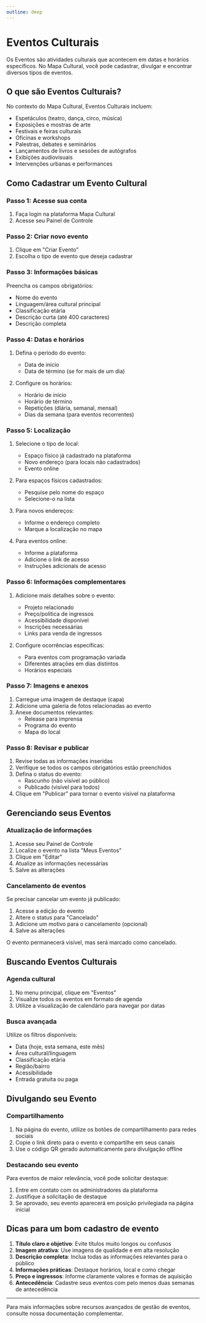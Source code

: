 ```yaml
---
outline: deep
---
```


# Eventos Culturais

Os Eventos são atividades culturais que acontecem em datas e horários específicos. No Mapa Cultural, você pode cadastrar, divulgar e encontrar diversos tipos de eventos.

## O que são Eventos Culturais?

No contexto do Mapa Cultural, Eventos Culturais incluem:
- Espetáculos (teatro, dança, circo, música)
- Exposições e mostras de arte
- Festivais e feiras culturais
- Oficinas e workshops
- Palestras, debates e seminários
- Lançamentos de livros e sessões de autógrafos
- Exibições audiovisuais
- Intervenções urbanas e performances

## Como Cadastrar um Evento Cultural

### Passo 1: Acesse sua conta

1. Faça login na plataforma Mapa Cultural
2. Acesse seu Painel de Controle

### Passo 2: Criar novo evento

1. Clique em "Criar Evento"
2. Escolha o tipo de evento que deseja cadastrar

### Passo 3: Informações básicas

Preencha os campos obrigatórios:
- Nome do evento
- Linguagem/área cultural principal
- Classificação etária
- Descrição curta (até 400 caracteres)
- Descrição completa

### Passo 4: Datas e horários

1. Defina o período do evento:
   - Data de início
   - Data de término (se for mais de um dia)

2. Configure os horários:
   - Horário de início
   - Horário de término
   - Repetições (diária, semanal, mensal)
   - Dias da semana (para eventos recorrentes)

### Passo 5: Localização

1. Selecione o tipo de local:
   - Espaço físico já cadastrado na plataforma
   - Novo endereço (para locais não cadastrados)
   - Evento online

2. Para espaços físicos cadastrados:
   - Pesquise pelo nome do espaço
   - Selecione-o na lista

3. Para novos endereços:
   - Informe o endereço completo
   - Marque a localização no mapa

4. Para eventos online:
   - Informe a plataforma
   - Adicione o link de acesso
   - Instruções adicionais de acesso

### Passo 6: Informações complementares

1. Adicione mais detalhes sobre o evento:
   - Projeto relacionado
   - Preço/política de ingressos
   - Acessibilidade disponível
   - Inscrições necessárias
   - Links para venda de ingressos

2. Configure ocorrências específicas:
   - Para eventos com programação variada
   - Diferentes atrações em dias distintos
   - Horários especiais

### Passo 7: Imagens e anexos

1. Carregue uma imagem de destaque (capa)
2. Adicione uma galeria de fotos relacionadas ao evento
3. Anexe documentos relevantes:
   - Release para imprensa
   - Programa do evento
   - Mapa do local

### Passo 8: Revisar e publicar

1. Revise todas as informações inseridas
2. Verifique se todos os campos obrigatórios estão preenchidos
3. Defina o status do evento:
   - Rascunho (não visível ao público)
   - Publicado (visível para todos)
4. Clique em "Publicar" para tornar o evento visível na plataforma

## Gerenciando seus Eventos

### Atualização de informações

1. Acesse seu Painel de Controle
2. Localize o evento na lista "Meus Eventos"
3. Clique em "Editar"
4. Atualize as informações necessárias
5. Salve as alterações

### Cancelamento de eventos

Se precisar cancelar um evento já publicado:

1. Acesse a edição do evento
2. Altere o status para "Cancelado"
3. Adicione um motivo para o cancelamento (opcional)
4. Salve as alterações

O evento permanecerá visível, mas será marcado como cancelado.

## Buscando Eventos Culturais

### Agenda cultural

1. No menu principal, clique em "Eventos"
2. Visualize todos os eventos em formato de agenda
3. Utilize a visualização de calendário para navegar por datas

### Busca avançada

Utilize os filtros disponíveis:
- Data (hoje, esta semana, este mês)
- Área cultural/linguagem
- Classificação etária
- Região/bairro
- Acessibilidade
- Entrada gratuita ou paga

## Divulgando seu Evento

### Compartilhamento

1. Na página do evento, utilize os botões de compartilhamento para redes sociais
2. Copie o link direto para o evento e compartilhe em seus canais
3. Use o código QR gerado automaticamente para divulgação offline

### Destacando seu evento

Para eventos de maior relevância, você pode solicitar destaque:
1. Entre em contato com os administradores da plataforma
2. Justifique a solicitação de destaque
3. Se aprovado, seu evento aparecerá em posição privilegiada na página inicial

## Dicas para um bom cadastro de evento

1. **Título claro e objetivo**: Evite títulos muito longos ou confusos
2. **Imagem atrativa**: Use imagens de qualidade e em alta resolução
3. **Descrição completa**: Inclua todas as informações relevantes para o público
4. **Informações práticas**: Destaque horários, local e como chegar
5. **Preço e ingressos**: Informe claramente valores e formas de aquisição
6. **Antecedência**: Cadastre seus eventos com pelo menos duas semanas de antecedência

---

Para mais informações sobre recursos avançados de gestão de eventos, consulte nossa documentação complementar.
